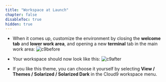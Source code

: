 ```yaml
---
title: "Workspace at Launch"
chapter: false
disableToc: true
hidden: true
---
```

<!--
This markdown file is used as part of another file using 'insert-md-from-file' shortcode
-->
- When it comes up, customize the environment by closing the **welcome tab**
and **lower work area**, and opening a new **terminal** tab in the main work area:
![c9before](/images/prerequisites/c9before.png)

- Your workspace should now look like this:
![c9after](/images/prerequisites/c9after.png)

- If you like this theme, you can choose it yourself by selecting **View / Themes / Solarized / Solarized Dark**
in the Cloud9 workspace menu.
